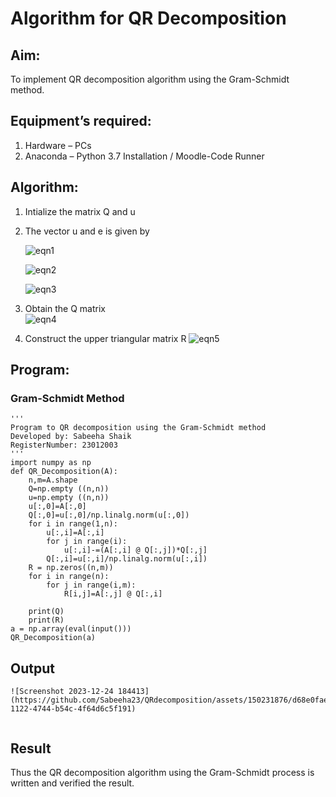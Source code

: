 # Algorithm for QR Decomposition
## Aim:
To implement QR decomposition algorithm using the Gram-Schmidt method.
## Equipment’s required:
1.	Hardware – PCs
2.	Anaconda – Python 3.7 Installation / Moodle-Code Runner
## Algorithm:
1.	Intialize the matrix Q and u
2.	The vector u and e is given by

    ![eqn1](./ex4.jpg)

    ![eqn2](./ex6.jpg)

    ![eqn3](./ex3.jpg)

3.	Obtain the Q matrix   
    ![eqn4](./ex1.jpg)
4.	Construct the upper triangular matrix R
    ![eqn5](./ex2.jpg)



## Program:
### Gram-Schmidt Method
```
'''
Program to QR decomposition using the Gram-Schmidt method
Developed by: Sabeeha Shaik
RegisterNumber: 23012003
'''
import numpy as np
def QR_Decomposition(A):
    n,m=A.shape
    Q=np.empty ((n,n))
    u=np.empty ((n,n))
    u[:,0]=A[:,0]
    Q[:,0]=u[:,0]/np.linalg.norm(u[:,0])
    for i in range(1,n):
        u[:,i]=A[:,i]
        for j in range(i):
            u[:,i]-=(A[:,i] @ Q[:,j])*Q[:,j]
        Q[:,i]=u[:,i]/np.linalg.norm(u[:,i])
    R = np.zeros((n,m))
    for i in range(n):
        for j in range(i,m):
            R[i,j]=A[:,j] @ Q[:,i]
            
    print(Q)
    print(R)
a = np.array(eval(input()))
QR_Decomposition(a)
```

## Output
```
![Screenshot 2023-12-24 184413](https://github.com/Sabeeha23/QRdecomposition/assets/150231876/d68e0fae-1122-4744-b54c-4f64d6c5f191)


```

## Result
Thus the QR decomposition algorithm using the Gram-Schmidt process is written and verified the result.
